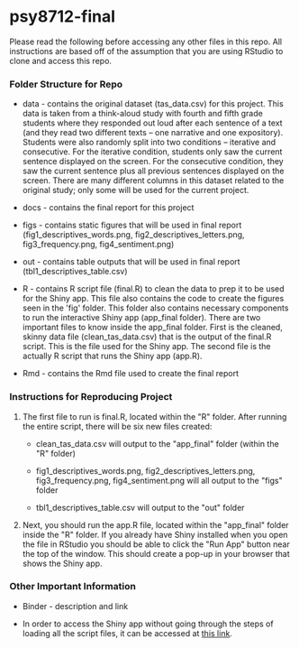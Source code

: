 # psy8712-final

Please read the following before accessing any other files in this repo. All instructions are based off of the assumption that you are using RStudio to clone and access this repo.

### Folder Structure for Repo

-   data - contains the original dataset (tas_data.csv) for this project. This data is taken from a think-aloud study with fourth and fifth grade students where they responded out loud after each sentence of a text (and they read two different texts – one narrative and one expository). Students were also randomly split into two conditions – iterative and consecutive. For the iterative condition, students only saw the current sentence displayed on the screen. For the consecutive condition, they saw the current sentence plus all previous sentences displayed on the screen. There are many different columns in this dataset related to the original study; only some will be used for the current project.

-   docs - contains the final report for this project

-   figs - contains static figures that will be used in final report (fig1_descriptives_words.png, fig2_descriptives_letters.png, fig3_frequency.png, fig4_sentiment.png)

-   out - contains table outputs that will be used in final report (tbl1_descriptives_table.csv)

-   R - contains R script file (final.R) to clean the data to prep it to be used for the Shiny app. This file also contains the code to create the figures seen in the 'fig' folder. This folder also contains necessary components to run the interactive Shiny app (app_final folder). There are two important files to know inside the app_final folder. First is the cleaned, skinny data file (clean_tas_data.csv) that is the output of the final.R script. This is the file used for the Shiny app. The second file is the actually R script that runs the Shiny app (app.R).

-   Rmd - contains the Rmd file used to create the final report

### Instructions for Reproducing Project

1.  The first file to run is final.R, located within the "R" folder. After running the entire script, there will be six new files created:

    -   clean_tas_data.csv will output to the "app_final" folder (within the "R" folder)

    -   fig1_descriptives_words.png, fig2_descriptives_letters.png, fig3_frequency.png, fig4_sentiment.png will all output to the "figs" folder

    -   tbl1_descriptives_table.csv will output to the "out" folder

2.  Next, you should run the app.R file, located within the "app_final" folder inside the "R" folder. If you already have Shiny installed when you open the file in RStudio you should be able to click the "Run App" button near the top of the window. This should create a pop-up in your browser that shows the Shiny app.

### Other Important Information

-   Binder - description and link

-   In order to access the Shiny app without going through the steps of loading all the script files, it can be accessed at [this link](https://jens2482.shinyapps.io/app_final/).
